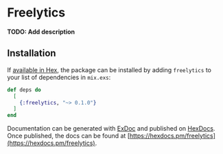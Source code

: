 # Freelytics

**TODO: Add description**

## Installation

If [available in Hex](https://hex.pm/docs/publish), the package can be installed
by adding `freelytics` to your list of dependencies in `mix.exs`:

```elixir
def deps do
  [
    {:freelytics, "~> 0.1.0"}
  ]
end
```

Documentation can be generated with [ExDoc](https://github.com/elixir-lang/ex_doc)
and published on [HexDocs](https://hexdocs.pm). Once published, the docs can
be found at [https://hexdocs.pm/freelytics](https://hexdocs.pm/freelytics).

